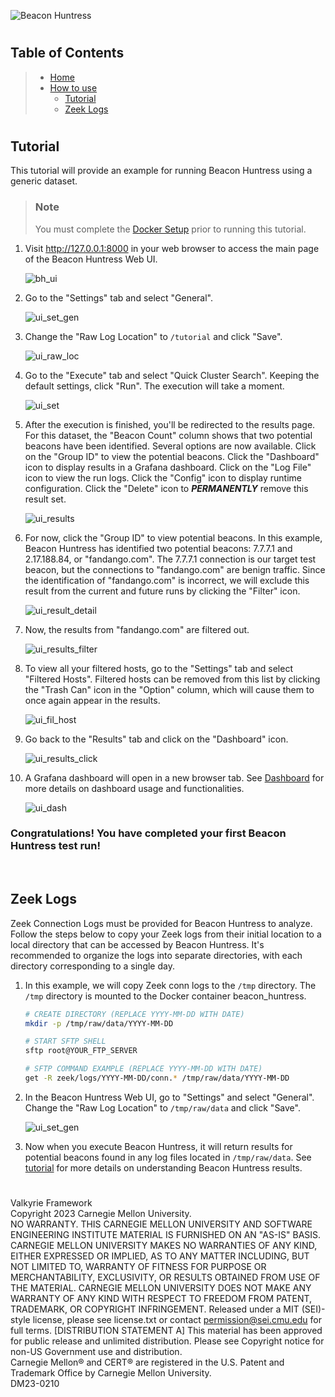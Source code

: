 ![Beacon Huntress](../../../src/lib/images/beacon_huntress.png)
#
## __Table of Contents__

> * [Home](../../../readme.md)
> * [How to use](#howtouse)
>   * [Tutorial](#bh_tutorial)
>   * [Zeek Logs](#zeek)

#
## <a name="bh_tutorial"></a>__Tutorial__

This tutorial will provide an example for running Beacon Huntress using a generic dataset.

> ### __Note__<br>
> 
> You must complete the [Docker Setup](#docker) prior to running this tutorial.

1. Visit http://127.0.0.1:8000 in your web browser to access the main page of the Beacon Huntress Web UI. 

    ![bh_ui](/bh_web/static/documentation/images/home_page.png)

2. Go to the "Settings" tab and select "General".

    ![ui_set_gen](/bh_web/static/documentation/images/gen_settings.png)

3. Change the "Raw Log Location" to ```/tutorial``` and click "Save".

    ![ui_raw_loc](/bh_web/static/documentation/images/set_tutorial.png)

4. Go to the "Execute" tab and select "Quick Cluster Search". Keeping the default settings, click "Run". The execution will take a moment.

    ![ui_set](/bh_web/static/documentation/images/search_quick_cluster.png)

5. After the execution is finished, you'll be redirected to the results page. For this dataset, the "Beacon Count" column shows that two potential beacons have been identified. Several options are now available. Click on the "Group ID" to view the potential beacons. Click the "Dashboard" icon to display results in a Grafana dashboard. Click on the "Log File" icon to view the run logs. Click the "Config" icon to display runtime configuration. Click the "Delete" icon to <i><b>PERMANENTLY</b></i> remove this result set.

    ![ui_results](/bh_web/static/documentation/images/results_quick_cluster.png)

6. For now, click the "Group ID" to view potential beacons. In this example, Beacon Huntress has identified two potential beacons: 7.7.7.1 and 2.17.188.84, or "fandango.com". The 7.7.7.1 connection is our target test beacon, but the connections to "fandango.com" are benign traffic. Since the identification of "fandango.com" is incorrect, we will exclude this result from the current and future runs by clicking the "Filter" icon.

    ![ui_result_detail](/bh_web/static/documentation/images/results_details_highlight.png)

7. Now, the results from "fandango.com" are filtered out.

    ![ui_results_filter](/bh_web/static/documentation/images/results_details_filtered.png)

8. To view all your filtered hosts, go to the "Settings" tab and select "Filtered Hosts". Filtered hosts can be removed from this list by clicking the "Trash Can" icon in the "Option" column, which will cause them to once again appear in the results. 

    ![ui_fil_host](/bh_web/static/documentation/images/filtered_hosts.png)

9. Go back to the "Results" tab and click on the "Dashboard" icon.

    ![ui_results_click](/bh_web/static/documentation/images/result_dash_highlighted.png)

10. A Grafana dashboard will open in a new browser tab. See [Dashboard]() for more details on dashboard usage and functionalities.

    ![ui_dash](/bh_web/static/documentation/images/dash_main.png)

### Congratulations! You have completed your first Beacon Huntress test run!


<br> 


## <a name="zeek"></a>__Zeek Logs__

Zeek Connection Logs must be provided for Beacon Huntress to analyze. Follow the steps below to copy your Zeek logs from their initial location to a local directory that can be accessed by Beacon Huntress. It's recommended to organize the logs into separate directories, with each directory corresponding to a single day.

1. In this example, we will copy Zeek conn logs to the ```/tmp``` directory. The ```/tmp``` directory is mounted to the Docker container beacon_huntress.

    ```bash
    # CREATE DIRECTORY (REPLACE YYYY-MM-DD WITH DATE)
    mkdir -p /tmp/raw/data/YYYY-MM-DD

    # START SFTP SHELL
    sftp root@YOUR_FTP_SERVER

    # SFTP COMMAND EXAMPLE (REPLACE YYYY-MM-DD WITH DATE)
    get -R zeek/logs/YYYY-MM-DD/conn.* /tmp/raw/data/YYYY-MM-DD
    ```

2. In the Beacon Huntress Web UI, go to "Settings" and select "General". Change the "Raw Log Location" to ```/tmp/raw/data``` and click "Save".

    ![ui_set_gen](/bh_web/static/documentation/images/gen_settings.png)

3. Now when you execute Beacon Huntress, it will return results for potential beacons found in any log files located in ```/tmp/raw/data```. See [tutorial](#tutorial) for more details on understanding Beacon Huntress results.

#
Valkyrie Framework<br>
Copyright 2023 Carnegie Mellon University.<br>
NO WARRANTY. THIS CARNEGIE MELLON UNIVERSITY AND SOFTWARE ENGINEERING INSTITUTE MATERIAL IS FURNISHED ON AN "AS-IS" BASIS. CARNEGIE MELLON UNIVERSITY MAKES NO WARRANTIES OF ANY KIND, EITHER EXPRESSED OR IMPLIED, AS TO ANY MATTER INCLUDING, BUT NOT LIMITED TO, WARRANTY OF FITNESS FOR PURPOSE OR MERCHANTABILITY, EXCLUSIVITY, OR RESULTS OBTAINED FROM USE OF THE MATERIAL. CARNEGIE MELLON UNIVERSITY DOES NOT MAKE ANY WARRANTY OF ANY KIND WITH RESPECT TO FREEDOM FROM PATENT, TRADEMARK, OR COPYRIGHT INFRINGEMENT.
Released under a MIT (SEI)-style license, please see license.txt or contact permission@sei.cmu.edu for full terms.
[DISTRIBUTION STATEMENT A] This material has been approved for public release and unlimited distribution.  Please see Copyright notice for non-US Government use and distribution.<br>
Carnegie Mellon® and CERT® are registered in the U.S. Patent and Trademark Office by Carnegie Mellon University.<br>
DM23-0210<br>